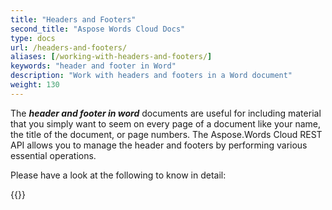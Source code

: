 ```yaml
---
title: "Headers and Footers"
second_title: "Aspose Words Cloud Docs"
type: docs
url: /headers-and-footers/
aliases: [/working-with-headers-and-footers/]
keywords: "header and footer in Word"
description: "Work with headers and footers in a Word document"
weight: 130
---
```


The ***header and footer in word*** documents are useful for including material that you simply want to seem on every page of a document like your name, the title of the document, or page numbers. The Aspose.Words Cloud REST API allows you to manage the header and footers by performing various essential operations.

Please have a look at the following to know in detail:

{{<list-children-pages>}}
